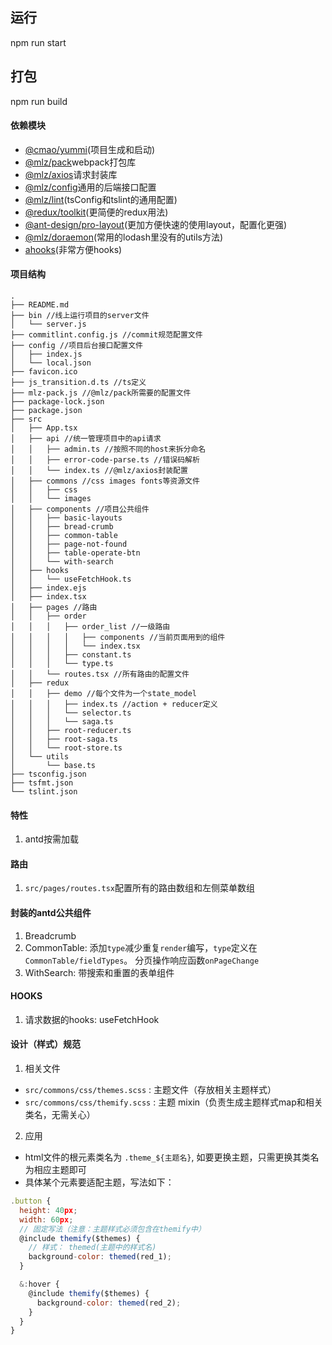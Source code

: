 ## 运行
npm run start
## 打包
npm run build

#### 依赖模块
- [@cmao/yummi](https://phab.srv.codemao.cn/source/yuumi/)(项目生成和启动)
- [@mlz/pack](https://github.com/juicecube/mlz-pack)webpack打包库
- [@mlz/axios](https://github.com/juicecube/mlz-axios)请求封装库
- [@mlz/config](https://phab.srv.codemao.cn/source/codemaster-mlz-config)通用的后端接口配置
- [@mlz/lint](https://github.com/juicecube/mlz-lint)(tsConfig和tslint的通用配置)
- [@redux/toolkit](https://github.com/reduxjs/redux-toolkit/)(更简便的redux用法)
- [@ant-design/pro-layout](https://prolayout.ant.design/)(更加方便快速的使用layout，配置化更强)
- [@mlz/doraemon](https://github.com/juicecube/doraemon)(常用的lodash里没有的utils方法)
- [ahooks](https://github.com/alibaba/hooks)(非常方便hooks)

#### 项目结构
```
.
├── README.md
├── bin //线上运行项目的server文件
│   └── server.js
├── commitlint.config.js //commit规范配置文件
├── config //项目后台接口配置文件
│   ├── index.js
│   └── local.json
├── favicon.ico
├── js_transition.d.ts //ts定义
├── mlz-pack.js //@mlz/pack所需要的配置文件
├── package-lock.json
├── package.json
├── src
│   ├── App.tsx
│   ├── api //统一管理项目中的api请求
│   │   ├── admin.ts //按照不同的host来拆分命名
│   │   ├── error-code-parse.ts //错误码解析
│   │   └── index.ts //@mlz/axios封装配置
│   ├── commons //css images fonts等资源文件
│   │   ├── css
│   │   └── images
│   ├── components //项目公共组件
│   │   ├── basic-layouts
│   │   ├── bread-crumb
│   │   ├── common-table
│   │   ├── page-not-found
│   │   ├── table-operate-btn
│   │   └── with-search
│   ├── hooks
│   │   └── useFetchHook.ts
│   ├── index.ejs
│   ├── index.tsx
│   ├── pages //路由
│   │   ├── order
│   │   │   ├── order_list //一级路由
│   │   │   │   ├── components //当前页面用到的组件
│   │   │   │   └── index.tsx
│   │   │   ├── constant.ts
│   │   │   └── type.ts
│   │   └── routes.tsx //所有路由的配置文件
│   ├── redux
│   │   ├── demo //每个文件为一个state_model
│   │   │   ├── index.ts //action + reducer定义
│   │   │   └── selector.ts
│   │   │   └── saga.ts
│   │   ├── root-reducer.ts
│   │   ├── root-saga.ts
│   │   └── root-store.ts
│   └── utils
│       └── base.ts
├── tsconfig.json
├── tsfmt.json
└── tslint.json
```

#### 特性
1. antd按需加载

#### 路由
1. `src/pages/routes.tsx`配置所有的路由数组和左侧菜单数组

#### 封装的antd公共组件
1. Breadcrumb
2. CommonTable: 添加`type`减少重复`render`编写，`type`定义在`CommonTable/fieldTypes`。 分页操作响应函数`onPageChange`
3. WithSearch: 带搜索和重置的表单组件

#### HOOKS
1. 请求数据的hooks: useFetchHook

#### 设计（样式）规范
1. 相关文件
- `src/commons/css/themes.scss` : 主题文件（存放相关主题样式）
- `src/commons/css/themify.scss` : 主题 mixin（负责生成主题样式map和相关类名，无需关心）

2. 应用
- html文件的根元素类名为 `.theme_${主题名}`, 如要更换主题，只需更换其类名为相应主题即可
- 具体某个元素要适配主题，写法如下：
```js
.button {
  height: 40px;
  width: 60px;
  // 固定写法（注意：主题样式必须包含在themify中）
  @include themify($themes) {
    // 样式： themed(主题中的样式名)
    background-color: themed(red_1);
  }

  &:hover {
    @include themify($themes) {
      background-color: themed(red_2);
    }
  }
}
```
